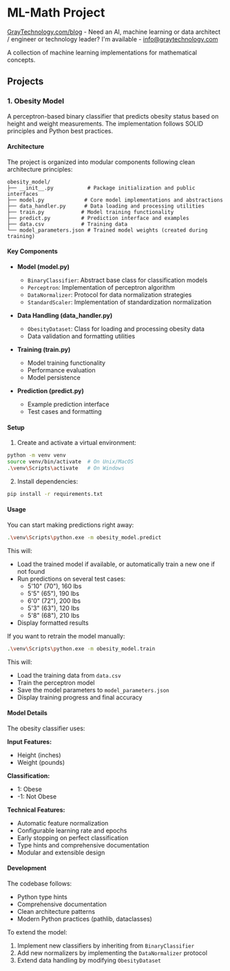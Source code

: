 # ML-Math Project

[GrayTechnology.com/blog](https://graytechnology.com/blog) - Need an AI, machine learning or data architect / engineer or technology leader? I'm available - info@graytechnology.com

A collection of machine learning implementations for mathematical concepts.

## Projects

### 1. Obesity Model
A perceptron-based binary classifier that predicts obesity status based on height and weight measurements. The implementation follows SOLID principles and Python best practices.

#### Architecture
The project is organized into modular components following clean architecture principles:

```
obesity_model/
├── __init__.py           # Package initialization and public interfaces
├── model.py             # Core model implementations and abstractions
├── data_handler.py      # Data loading and processing utilities
├── train.py            # Model training functionality
├── predict.py          # Prediction interface and examples
├── data.csv            # Training data
└── model_parameters.json # Trained model weights (created during training)
```

#### Key Components
- **Model (model.py)**
  - `BinaryClassifier`: Abstract base class for classification models
  - `Perceptron`: Implementation of perceptron algorithm
  - `DataNormalizer`: Protocol for data normalization strategies
  - `StandardScaler`: Implementation of standardization normalization

- **Data Handling (data_handler.py)**
  - `ObesityDataset`: Class for loading and processing obesity data
  - Data validation and formatting utilities

- **Training (train.py)**
  - Model training functionality
  - Performance evaluation
  - Model persistence

- **Prediction (predict.py)**
  - Example prediction interface
  - Test cases and formatting

#### Setup
1. Create and activate a virtual environment:
```bash
python -m venv venv
source venv/bin/activate  # On Unix/MacOS
.\venv\Scripts\activate   # On Windows
```

2. Install dependencies:
```bash
pip install -r requirements.txt
```

#### Usage

You can start making predictions right away:
```bash
.\venv\Scripts\python.exe -m obesity_model.predict
```
This will:
- Load the trained model if available, or automatically train a new one if not found
- Run predictions on several test cases:
  * 5'10" (70"), 160 lbs
  * 5'5" (65"), 190 lbs
  * 6'0" (72"), 200 lbs
  * 5'3" (63"), 120 lbs
  * 5'8" (68"), 210 lbs
- Display formatted results

If you want to retrain the model manually:
```bash
.\venv\Scripts\python.exe -m obesity_model.train
```
This will:
- Load the training data from `data.csv`
- Train the perceptron model
- Save the model parameters to `model_parameters.json`
- Display training progress and final accuracy

#### Model Details
The obesity classifier uses:

**Input Features:**
- Height (inches)
- Weight (pounds)

**Classification:**
- 1: Obese
- -1: Not Obese

**Technical Features:**
- Automatic feature normalization
- Configurable learning rate and epochs
- Early stopping on perfect classification
- Type hints and comprehensive documentation
- Modular and extensible design

#### Development
The codebase follows:
- Python type hints
- Comprehensive documentation
- Clean architecture patterns
- Modern Python practices (pathlib, dataclasses)

To extend the model:
1. Implement new classifiers by inheriting from `BinaryClassifier`
2. Add new normalizers by implementing the `DataNormalizer` protocol
3. Extend data handling by modifying `ObesityDataset`
